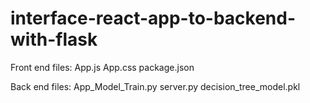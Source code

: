 # interface-react-app-to-backend-with-flask

Front end files:
   App.js
   App.css
   package.json



Back end files:
  App_Model_Train.py
  server.py
  decision_tree_model.pkl
